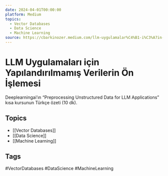 ```yaml
---
date: 2024-04-01T00:00:00
platform: Medium
topics:
  - Vector Databases
  - Data Science
  - Machine Learning
source: https://cbarkinozer.medium.com/llm-uygulamalar%C4%B1-i%C3%A7in-yap%C4%B1land%C4%B1r%C4%B1lmam%C4%B1%C5%9F-verilerin-%C3%B6n-i%CC%87%C5%9Flemesi-5e49cc038907
---
```

# LLM Uygulamaları için Yapılandırılmamış Verilerin Ön İşlemesi

Deeplearningai’ın “Preprocessing Unstructured Data for LLM Applications” kısa kursunun Türkçe özeti (10 dk).

## Topics
- [[Vector Databases]]
- [[Data Science]]
- [[Machine Learning]]

## Tags
#VectorDatabases #DataScience #MachineLearning
